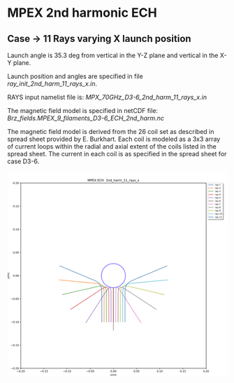 # MPEX 2nd harmonic ECH
## Case -> 11 Rays varying X launch position

Launch angle is 35.3 deg from vertical in the Y-Z plane and vertical in the X-Y plane.

Launch position and angles are specified in file *ray_init_2nd_harm_11_rays_x.in*.

RAYS input namelist file is: *MPX_70GHz_D3-6_2nd_harm_11_rays_x.in*

The magnetic field model is specified in netCDF file:
<br>*Brz_fields.MPEX_9_filaments_D3-6_ECH_2nd_harm.nc*


The magnetic field model is derived from the 26 coil set as described in spread sheet
provided by E. Burkhart. Each coil is modeled as a 3x3 array of current loops within the
radial and axial extent of the coils listed in the spread sheet.  The current in each
coil is as specified in the spread sheet for case D3-6.

![Screenshot](Ray_trajectories.png)